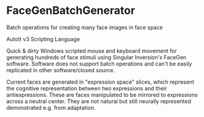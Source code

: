 # FaceGenBatchGenerator
Batch operations for creating many face images in face space

AutoIt v3 Scripting Language

Quick & dirty Windows scripted mouse and keyboard movement for generating hundreds of face stimuli using Singular Inversion's FaceGen software. Software does not support batch operations and can't be easily replicated in other software/closed source.

Current faces are generated in "expression space" slices, which represent the cognitive representation between two expressions and their antiexpressions. These are faces manipulated to be mirrored to expressions across a neutral center. They are not natural but still neurally represented demonstrated e.g. from adaptation.
